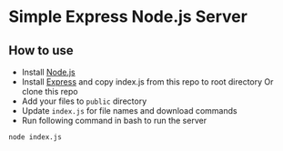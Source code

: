 
# Simple Express Node.js Server

## How to use

- Install [Node.js](http://blog.teamtreehouse.com/install-node-js-npm-windows)
- Install [Express](https://expressjs.com/en/starter/installing.html) and copy index.js from this repo to root directory
Or clone this repo
- Add your files to ```public``` directory 
- Update `index.js` for file names and download commands
- Run following command in bash to run the server
```
node index.js
```


